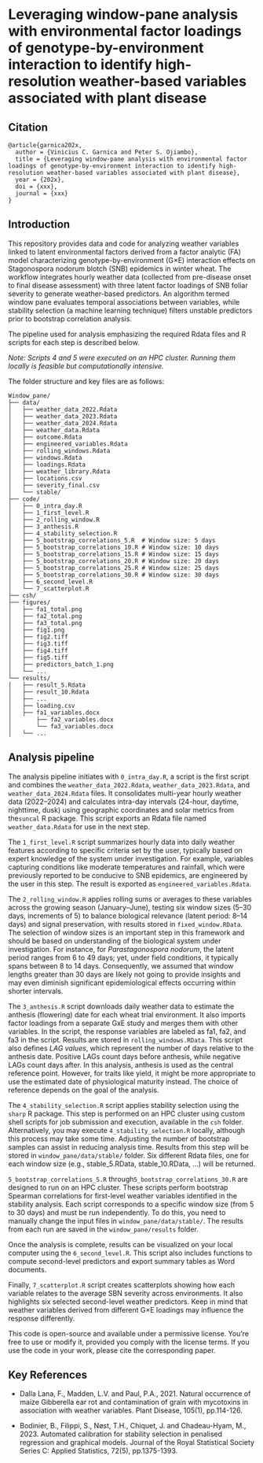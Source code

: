#  Leveraging window-pane analysis with environmental factor loadings of genotype-by-environment interaction to identify high-resolution weather-based variables associated with plant disease

## Citation

```
@article{garnica202x,
  author = {Vinicius C. Garnica and Peter S. Ojiambo},
  title = {Leveraging window-pane analysis with environmental factor loadings of genotype-by-environment interaction to identify high-resolution weather-based variables associated with plant disease},
  year = {202x},
  doi = {xxx},
  journal = {xxx}
}
```

## Introduction

This repository provides data and code for analyzing weather variables linked to latent environmental factors derived from a factor analytic (FA) model characterizing genotype-by-environment (G×E) interaction effects on Stagonospora nodorum blotch (SNB) epidemics in winter wheat. The workflow integrates hourly weather data (collected from pre-disease onset to final disease assessment) with three latent factor loadings of SNB foliar severity to generate weather-based predictors. An algorithm termed window pane evaluates temporal associations between variables, while stability selection (a machine learning technique) filters unstable predictors prior to bootstrap correlation analysis.

The pipeline used for analysis emphasizing the required Rdata files and R scripts for each step is described below.

*Note: Scripts 4 and 5 were executed on an HPC cluster. Running them locally is feasible but computationally intensive.*

The folder structure and key files are as follows:

```
Window_pane/  
├── data/  
│   ├── weather_data_2022.Rdata  
│   ├── weather_data_2023.Rdata  
│   ├── weather_data_2024.Rdata  
│   ├── weather_data.Rdata  
│   ├── outcome.Rdata  
│   ├── engineered_variables.Rdata  
│   ├── rolling_windows.Rdata  
│   ├── windows.Rdata  
│   ├── loadings.Rdata  
│   ├── weather_library.Rdata  
│   ├── locations.csv  
│   ├── severity_final.csv  
│   └── stable/  
├── code/  
│   ├── 0_intra_day.R  
│   ├── 1_first_level.R  
│   ├── 2_rolling_window.R  
│   ├── 3_anthesis.R  
│   ├── 4_stability_selection.R  
│   ├── 5_bootstrap_correlations_5.R  # Window size: 5 days  
│   ├── 5_bootstrap_correlations_10.R # Window size: 10 days  
│   ├── 5_bootstrap_correlations_15.R # Window size: 15 days  
│   ├── 5_bootstrap_correlations_20.R # Window size: 20 days  
│   ├── 5_bootstrap_correlations_25.R # Window size: 25 days  
│   ├── 5_bootstrap_correlations_30.R # Window size: 30 days  
│   ├── 6_second_level.R  
│   └── 7_scatterplot.R  
├── csh/  
├── figures/  
│   ├── fa1_total.png  
│   ├── fa2_total.png  
│   ├── fa3_total.png  
│   ├── fig1.png  
│   ├── fig2.tiff  
│   ├── fig3.tiff  
│   ├── fig4.tiff  
│   ├── fig5.tiff  
│   ├── predictors_batch_1.png  
│   └── ...  
└── results/  
│   ├── result_5.Rdata  
│   ├── result_10.Rdata  
│   ├── ...  
│   ├── loading.csv  
│   ├── fa1_variables.docx  
│       ├── fa2_variables.docx
│       └── fa3_variables.docx
│   └── ...  
```

## Analysis pipeline

The analysis pipeline initiates with  `0_intra_day.R`, a script is the first script and combines the `weather_data_2022.Rdata`, `weather_data_2023.Rdata`, and `weather_data_2024.Rdata` files.  It consolidates multi-year hourly weather data (2022–2024) and calculates intra-day intervals (24-hour, daytime, nighttime, dusk) using geographic coordinates and solar metrics from the`suncal` R package. This script exports an Rdata file named `weather_data.Rdata` for use in the next step.

The `1_first_level.R` script summarizes hourly data into daily weather features according to specific criteria set by the user, typically based on expert knowledge of the system under investigation. For example, variables capturing conditions like moderate temperatures and rainfall, which were previously reported to be conducive to SNB epidemics, are engineered by the user in this step. The result is exported as `engineered_variables.Rdata`.

The `2_rolling_window.R` applies rolling sums or averages to these variables across the growing season (January–June), testing six window sizes (5–30 days, increments of 5) to balance biological relevance (latent period: 8–14 days) and signal preservation, with results stored in `fixed_window.RData`. The selection of window sizes is an important step in this framework and should be based on understanding of the biological system under investigation. For instance, for *Parastagonospora nodorum*, the latent period ranges from 6 to 49 days; yet, under field conditions, it typically spans between 8 to 14 days. Consequently, we assumed that window lengths greater than 30 days are likely not going to provide insights and may even diminish significant epidemiological effects occurring within shorter intervals.

The `3_anthesis.R` script downloads daily weather data to estimate the anthesis (flowering) date for each wheat trial environment. It also imports factor loadings from a separate GxE study and merges them with other variables. In the script, the response variables are labeled as fa1, fa2, and fa3 in the script. Results are stored in `rolling_windows.RData`. This script also defines *LAG values*, which represent the number of days relative to the anthesis date. Positive LAGs count days before anthesis, while negative LAGs count days after. In this analysis, anthesis is used as the central reference point. However, for traits like yield, it might be more appropriate to use the estimated date of physiological maturity instead. The choice of reference depends on the goal of the analysis.

The `4_stability_selection.R` script applies stability selection using the `sharp` R package. This step is performed on an HPC cluster using custom shell scripts for job submission and execution, available in the `csh` folder. Alternatively, you may execute `4_stability_selection.R` locally, although this process may take some time. Adjusting the number of bootstrap samples can assist in reducing analysis time. Results from this step will be stored in `window_pane/data/stable/` folder. Six different Rdata files, one for each window size (e.g., stable_5.RData, stable_10.RData, ...) will be returned.

`5_bootstrap_correlations_5.R` through`5_bootstrap_correlations_30.R` are designed to run on an HPC cluster. These scripts perform bootstrap Spearman correlations for first-level weather variables identified in the stability analysis. Each script corresponds to a specific window size (from 5 to 30 days) and must be run independently. To do this, you need to manually change the input files in `window_pane/data/stable/`. The results from each run are saved in the `window_pane/results` folder. 

Once the analysis is complete, results can be visualized on your local computer using the `6_second_level.R`. This script also includes functions to compute second-level predictors and export summary tables as Word documents.

Finally, `7_scatterplot.R` script creates scatterplots showing how each variable relates to the average SBN severity across environments. It also highlights six selected second-level weather predictors. Keep in mind that weather variables derived from different G×E loadings may influence the response differently.

This code is open-source and available under a permissive license. You’re free to use or modify it, provided you comply with the license terms. If you use the code in your work, please cite the corresponding paper.


## Key References

* Dalla Lana, F., Madden, L.V. and Paul, P.A., 2021. Natural occurrence of maize Gibberella ear rot and contamination of grain with mycotoxins in association with weather variables. Plant Disease, 105(1), pp.114-126.

* Bodinier, B., Filippi, S., Nøst, T.H., Chiquet, J. and Chadeau-Hyam, M., 2023. Automated calibration for stability selection in penalised regression and graphical models. Journal of the Royal Statistical Society Series C: Applied Statistics, 72(5), pp.1375-1393.
